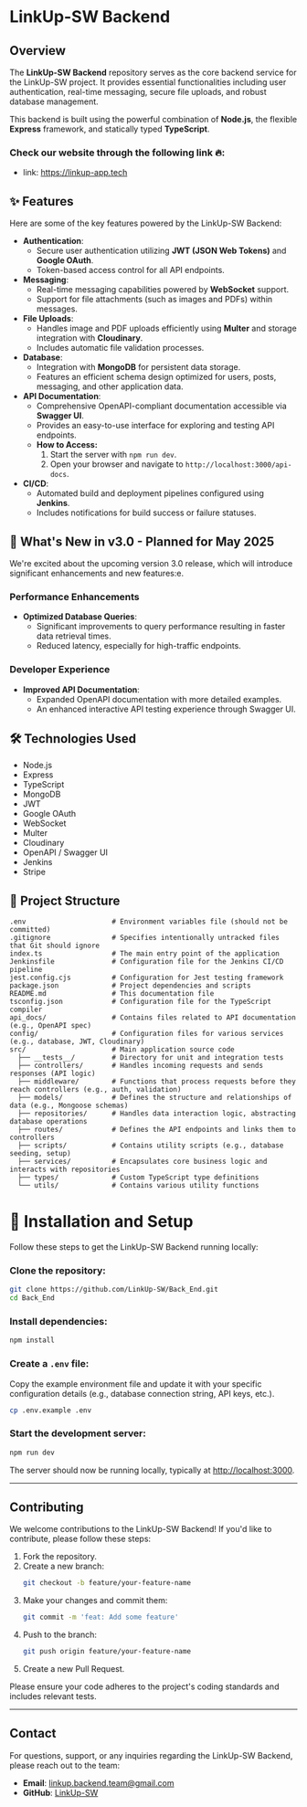 # LinkUp-SW Backend

## Overview

The **LinkUp-SW Backend** repository serves as the core backend service for the LinkUp-SW project. It provides essential functionalities including user authentication, real-time messaging, secure file uploads, and robust database management.

This backend is built using the powerful combination of **Node.js**, the flexible **Express** framework, and statically typed **TypeScript**.

### Check our website through the following link 🔥:
-   link: https://linkup-app.tech

## ✨ Features

Here are some of the key features powered by the LinkUp-SW Backend:

* **Authentication**:
    * Secure user authentication utilizing **JWT (JSON Web Tokens)** and **Google OAuth**.
    * Token-based access control for all API endpoints.
* **Messaging**:
    * Real-time messaging capabilities powered by **WebSocket** support.
    * Support for file attachments (such as images and PDFs) within messages.
* **File Uploads**:
    * Handles image and PDF uploads efficiently using **Multer** and storage integration with **Cloudinary**.
    * Includes automatic file validation processes.
* **Database**:
    * Integration with **MongoDB** for persistent data storage.
    * Features an efficient schema design optimized for users, posts, messaging, and other application data.
* **API Documentation**:
    * Comprehensive OpenAPI-compliant documentation accessible via **Swagger UI**.
    * Provides an easy-to-use interface for exploring and testing API endpoints.
    * **How to Access:**
        1.  Start the server with `npm run dev`.
        2.  Open your browser and navigate to `http://localhost:3000/api-docs`.
* **CI/CD**:
    * Automated build and deployment pipelines configured using **Jenkins**.
    * Includes notifications for build success or failure statuses.

## 🚀 What's New in v3.0 - Planned for May 2025

We're excited about the upcoming version 3.0 release, which will introduce significant enhancements and new features:e.

### Performance Enhancements

* **Optimized Database Queries**:
    * Significant improvements to query performance resulting in faster data retrieval times.
    * Reduced latency, especially for high-traffic endpoints.

### Developer Experience

* **Improved API Documentation**:
    * Expanded OpenAPI documentation with more detailed examples.
    * An enhanced interactive API testing experience through Swagger UI.

## 🛠️ Technologies Used

* Node.js
* Express
* TypeScript
* MongoDB
* JWT
* Google OAuth
* WebSocket
* Multer
* Cloudinary
* OpenAPI / Swagger UI
* Jenkins
* Stripe

## 📁 Project Structure

```plaintext
.env                     # Environment variables file (should not be committed)
.gitignore               # Specifies intentionally untracked files that Git should ignore
index.ts                 # The main entry point of the application
Jenkinsfile              # Configuration file for the Jenkins CI/CD pipeline
jest.config.cjs          # Configuration for Jest testing framework
package.json             # Project dependencies and scripts
README.md                # This documentation file
tsconfig.json            # Configuration file for the TypeScript compiler
api_docs/                # Contains files related to API documentation (e.g., OpenAPI spec)
config/                  # Configuration files for various services (e.g., database, JWT, Cloudinary)
src/                     # Main application source code
  ├── __tests__/         # Directory for unit and integration tests
  ├── controllers/       # Handles incoming requests and sends responses (API logic)
  ├── middleware/        # Functions that process requests before they reach controllers (e.g., auth, validation)
  ├── models/            # Defines the structure and relationships of data (e.g., Mongoose schemas)
  ├── repositories/      # Handles data interaction logic, abstracting database operations
  ├── routes/            # Defines the API endpoints and links them to controllers
  ├── scripts/           # Contains utility scripts (e.g., database seeding, setup)
  ├── services/          # Encapsulates core business logic and interacts with repositories
  ├── types/             # Custom TypeScript type definitions
  └── utils/             # Contains various utility functions
```
# 🚀 Installation and Setup

Follow these steps to get the LinkUp-SW Backend running locally:

### Clone the repository:
```bash
git clone https://github.com/LinkUp-SW/Back_End.git
cd Back_End
```

### Install dependencies:
```bash
npm install
```

### Create a `.env` file:
Copy the example environment file and update it with your specific configuration details (e.g., database connection string, API keys, etc.).
```bash
cp .env.example .env
```

### Start the development server:
```bash
npm run dev
```

The server should now be running locally, typically at [http://localhost:3000](http://localhost:3000).

---

## Contributing

We welcome contributions to the LinkUp-SW Backend! If you'd like to contribute, please follow these steps:

1. Fork the repository.
2. Create a new branch:
   ```bash
   git checkout -b feature/your-feature-name
   ```
3. Make your changes and commit them:
   ```bash
   git commit -m 'feat: Add some feature'
   ```
4. Push to the branch:
   ```bash
   git push origin feature/your-feature-name
   ```
5. Create a new Pull Request.

Please ensure your code adheres to the project's coding standards and includes relevant tests.

---

## Contact

For questions, support, or any inquiries regarding the LinkUp-SW Backend, please reach out to the team:

- **Email**: linkup.backend.team@gmail.com
- **GitHub**: [LinkUp-SW](https://github.com/LinkUp-SW)
